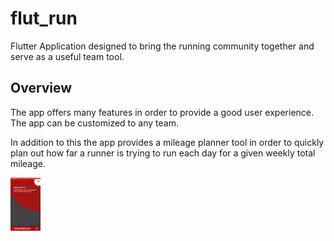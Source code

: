 # flut_run

Flutter Application designed to bring the running community together and serve as a useful team tool.

## Overview

The app offers many features in order to provide a good user experience. The app can be customized to any team.

In addition to this the app provides a mileage planner tool in order to quickly plan out how far a runner is trying to run each day for a given weekly total mileage. 


<img src="mileagePlanner.gif" width="48">
